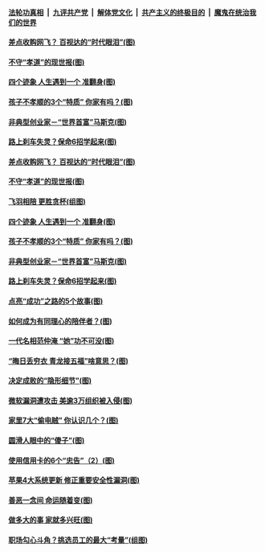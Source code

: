 

####  [法轮功真相](../../../../basic/blob/master/README.md?t=03150101) &nbsp;|&nbsp; [九评共产党](../../../../9ping.md/blob/master/README.md?t=03150101) &nbsp;|&nbsp; [解体党文化](../../../../jtdwh.md/blob/master/README.md?t=03150101)  &nbsp;|&nbsp; [共产主义的终极目的](../../../../gczydzjmd.md/blob/master/README.md?t=03150101) &nbsp;|&nbsp; [魔鬼在统治我们的世界](../../../../mgztzwmdsj.md/blob/master/README.md?t=03150101) 

#### [差点收购网飞？ 百视达的“时代眼泪”(图)](../pages/p8/965420.md?t=03150101) 

#### [不守“孝道”的现世报(图)](../pages/p8/965286.md?t=03150101) 

#### [四个迹象 人生遇到一个 准翻身(图)](../pages/p8/965240.md?t=03150101) 

#### [孩子不孝顺的3个“特质” 你家有吗？(图)](../pages/p8/965266.md?t=03150101) 

#### [非典型创业家－“世界首富”马斯克(图)](../pages/p8/965415.md?t=03150101) 

#### [路上刹车失灵？保命6招学起来(图)](../pages/p8/965408.md?t=03150101) 

#### [差点收购网飞？ 百视达的“时代眼泪”(图)](../pages/p8/965420.md?t=03150101) 

#### [不守“孝道”的现世报(图)](../pages/p8/965286.md?t=03150101) 

#### [飞羽相陪 更胜贪杯(组图)](../pages/p8/965446.md?t=03150101) 

#### [四个迹象 人生遇到一个 准翻身(图)](../pages/p8/965240.md?t=03150101) 

#### [孩子不孝顺的3个“特质” 你家有吗？(图)](../pages/p8/965266.md?t=03150101) 

#### [非典型创业家－“世界首富”马斯克(图)](../pages/p8/965415.md?t=03150101) 

#### [路上刹车失灵？保命6招学起来(图)](../pages/p8/965408.md?t=03150101) 

#### [点亮“成功”之路的5个故事(图)](../pages/p8/965042.md?t=03150101) 

#### [如何成为有同理心的陪伴者？(图)](../pages/p8/965340.md?t=03150101) 

#### [一代名相范仲淹 “她”功不可没(图)](../pages/p8/964529.md?t=03150101) 

#### [“晦日丢穷衣 青龙接五福”啥意思？(图)](../pages/p8/965258.md?t=03150101) 

#### [决定成败的“隐形细节”(图)](../pages/p8/964517.md?t=03150101) 

#### [微软漏洞遭攻击 美逾3万组织被入侵(图)](../pages/p8/965237.md?t=03150101) 

#### [家里7大“偷电贼” 你认识几个？(图)](../pages/p8/965178.md?t=03150101) 

#### [圆滑人眼中的“傻子”(图)](../pages/p8/965039.md?t=03150101) 

#### [使用信用卡的6个“忠告”（2）(图)](../pages/p8/965139.md?t=03150101) 

#### [苹果4大系统更新 修正重要安全性漏洞(图)](../pages/p8/965120.md?t=03150101) 

#### [善恶一念间 命运随着变(图)](../pages/p8/964302.md?t=03150101) 

#### [做多大的事 家就多兴旺(图)](../pages/p8/965094.md?t=03150101) 

#### [职场勾心斗角？挑选员工的最大“考量”(组图)](../pages/p8/965017.md?t=03150101) 

